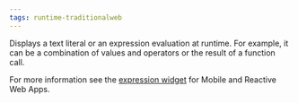 ```yaml
---
tags: runtime-traditionalweb
---
```


Displays a text literal or an expression evaluation at runtime. For example, it can be a combination of values and operators or the result of a function call.

<div class="info" markdown="1">

For more information see the [expression widget](../../lang/auto/ServiceStudio.Plugin.NRWidgets.Expression.final.md) for Mobile and Reactive Web Apps.

</div>
